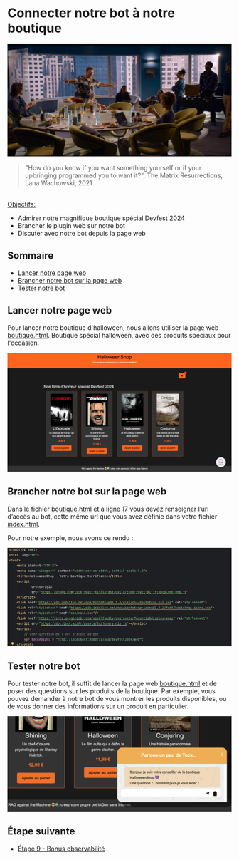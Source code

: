 # Connecter notre bot à notre boutique

[<img src="img/Matrix-Resurrections-board-meeting-video-game.png"  alt="at this office">](https://www.youtube.com/watch?v=xm2Dru2puLs)

> "How do you know if you want something yourself or if your upbringing programmed you to want it?", The Matrix Resurrections, Lana Wachowski, 2021


<br/>
<u>Objectifs:</u>

- Admirer notre magnifique boutique spécial Devfest 2024
- Brancher le plugin web sur notre bot
- Discuter avec notre bot depuis la page web

## Sommaire

- [Lancer notre page web](#lancer-notre-page-web)
- [Brancher notre bot sur la page web](#brancher-notre-bot-sur-la-page-web)
- [Tester notre bot](#tester-notre-bot)

## Lancer notre page web

Pour lancer notre boutique d'halloween, nous allons utiliser la page web [boutique.html](boutique.html).
Boutique spécial halloween, avec des produits spéciaux pour l'occasion.

<img src="img/halloweenShop-Devfest2024.png"  alt="halloweenShop">

## Brancher notre bot sur la page web

Dans le fichier [boutique.html](boutique.html) et à ligne 17 vous devez renseigner l’url d’accès au bot, cette même url que vous avez définie dans votre fichier [index.html](index.html).

Pour notre exemple, nous avons ce rendu :

<img src="img/tockApiUrl-for-tock-react-kit.png" alt="tock API url">

## Tester notre bot

Pour tester notre bot, il suffit de lancer la page web [boutique.html](boutique.html) et de poser des questions sur les 
produits de la boutique. Par exemple, vous pouvez demander à notre bot de vous montrer les produits disponibles, ou de 
vous donner des informations sur un produit en particulier.

<img src="img/talk-with-tock.png" alt="Parlons avec notre bot">

## Étape suivante

- [Étape 9 - Bonus observabilité](step_9_bonus_observabilite.md)
